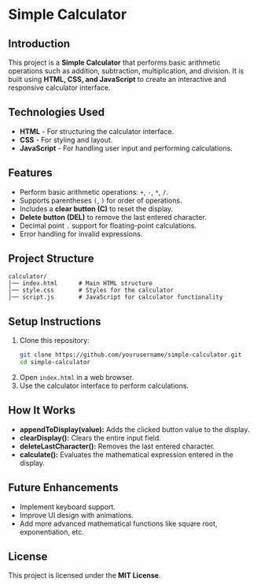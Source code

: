 # Simple Calculator

## Introduction
This project is a **Simple Calculator** that performs basic arithmetic operations such as addition, subtraction, multiplication, and division. It is built using **HTML, CSS, and JavaScript** to create an interactive and responsive calculator interface.

## Technologies Used
- **HTML** - For structuring the calculator interface.
- **CSS** - For styling and layout.
- **JavaScript** - For handling user input and performing calculations.

## Features
- Perform basic arithmetic operations: `+`, `-`, `*`, `/`.
- Supports parentheses `(`, `)` for order of operations.
- Includes a **clear button (C)** to reset the display.
- **Delete button (DEL)** to remove the last entered character.
- Decimal point `.` support for floating-point calculations.
- Error handling for invalid expressions.

## Project Structure
```
calculator/
│── index.html      # Main HTML structure
│── style.css       # Styles for the calculator
│── script.js       # JavaScript for calculator functionality
```

## Setup Instructions
1. Clone this repository:
   ```bash
   git clone https://github.com/yourusername/simple-calculator.git
   cd simple-calculator
   ```
2. Open `index.html` in a web browser.
3. Use the calculator interface to perform calculations.

## How It Works
- **appendToDisplay(value):** Adds the clicked button value to the display.
- **clearDisplay():** Clears the entire input field.
- **deleteLastCharacter():** Removes the last entered character.
- **calculate():** Evaluates the mathematical expression entered in the display.

## Future Enhancements
- Implement keyboard support.
- Improve UI design with animations.
- Add more advanced mathematical functions like square root, exponentiation, etc.

## License
This project is licensed under the **MIT License**.
